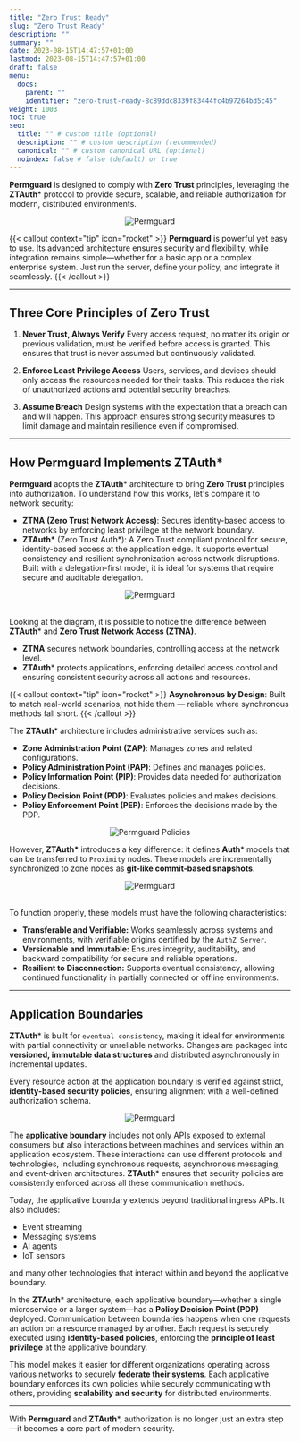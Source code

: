 ```yaml
---
title: "Zero Trust Ready"
slug: "Zero Trust Ready"
description: ""
summary: ""
date: 2023-08-15T14:47:57+01:00
lastmod: 2023-08-15T14:47:57+01:00
draft: false
menu:
  docs:
    parent: ""
    identifier: "zero-trust-ready-8c89ddc8339f83444fc4b97264bd5c45"
weight: 1003
toc: true
seo:
  title: "" # custom title (optional)
  description: "" # custom description (recommended)
  canonical: "" # custom canonical URL (optional)
  noindex: false # false (default) or true
---
```


**Permguard** is designed to comply with **Zero Trust** principles, leveraging the **ZTAuth*** protocol to provide secure, scalable, and reliable authorization for modern, distributed environments.

<div style="text-align: center">
  <img alt="Permguard" src="/images/diagrams/ztauth.webp"/>
</div>

{{< callout context="tip" icon="rocket" >}}
**Permguard** is powerful yet easy to use. Its advanced architecture ensures security and flexibility, while integration remains simple—whether for a basic app or a complex enterprise system. Just run the server, define your policy, and integrate it seamlessly.
{{< /callout >}}

---

## Three Core Principles of Zero Trust

1. **Never Trust, Always Verify**
   Every access request, no matter its origin or previous validation, must be verified before access is granted. This ensures that trust is never assumed but continuously validated.

2. **Enforce Least Privilege Access**
   Users, services, and devices should only access the resources needed for their tasks. This reduces the risk of unauthorized actions and potential security breaches.

3. **Assume Breach**
   Design systems with the expectation that a breach can and will happen. This approach ensures strong security measures to limit damage and maintain resilience even if compromised.

---

## How Permguard Implements ZTAuth\*

**Permguard** adopts the **ZTAuth*** architecture to bring **Zero Trust** principles into authorization. To understand how this works, let's compare it to network security:

- **ZTNA (Zero Trust Network Access)**: Secures identity-based access to networks by enforcing least privilege at the network boundary.
- **ZTAuth\*** (Zero Trust Auth*): A Zero Trust compliant protocol for secure, identity-based access at the application edge. It supports eventual consistency and resilient synchronization across network disruptions. Built with a delegation-first model, it is ideal for systems that require secure and auditable delegation.

<div style="text-align: center">
  <img alt="Permguard" src="/images/diagrams/d15.webp"/>
</div><br/>

Looking at the diagram, it is possible to notice the difference between **ZTAuth*** and **Zero Trust Network Access (ZTNA)**.

- **ZTNA** secures network boundaries, controlling access at the network level.
- **ZTAuth*** protects applications, enforcing detailed access control and ensuring consistent security across all actions and resources.

{{< callout context="tip" icon="rocket" >}}
**Asynchronous by Design**: Built to match real-world scenarios, not hide them — reliable where synchronous methods fall short.
{{< /callout >}}

The **ZTAuth*** architecture includes administrative services such as:

- **Zone Administration Point (ZAP)**: Manages zones and related configurations.
- **Policy Administration Point (PAP)**: Defines and manages policies.
- **Policy Information Point (PIP)**: Provides data needed for authorization decisions.
- **Policy Decision Point (PDP)**: Evaluates policies and makes decisions.
- **Policy Enforcement Point (PEP)**: Enforces the decisions made by the PDP.

<div style="text-align: center">
  <img alt="Permguard Policies" src="/images/diagrams/d5.webp"/>
</div>

However, **ZTAuth\*** introduces a key difference: it defines **Auth*** models that can be transferred to `Proximity` nodes.
These models are incrementally synchronized to zone nodes as **git-like commit-based snapshots**.

<div style="text-align: center">
  <img alt="Permguard" src="/images/diagrams/d16.webp"/>
</div><br/>

To function properly, these models must have the following characteristics:

- **Transferable and Verifiable:** Works seamlessly across systems and environments, with verifiable origins certified by the `AuthZ Server`.
- **Versionable and Immutable:** Ensures integrity, auditability, and backward compatibility for secure and reliable operations.
- **Resilient to Disconnection:** Supports eventual consistency, allowing continued functionality in partially connected or offline environments.

---

## Application Boundaries

**ZTAuth*** is built for `eventual consistency`, making it ideal for environments with partial connectivity or unreliable networks.
Changes are packaged into **versioned, immutable data structures** and distributed asynchronously in incremental updates.

Every resource action at the application boundary is verified against strict, **identity-based security policies**, ensuring alignment with a well-defined authorization schema.

<div style="text-align: center">
  <img alt="Permguard" src="/images/diagrams/d17.webp"/>
</div>

The **applicative boundary** includes not only APIs exposed to external consumers but also interactions between machines and services within an application ecosystem. These interactions can use different protocols and technologies, including synchronous requests, asynchronous messaging, and event-driven architectures. **ZTAuth*** ensures that security policies are consistently enforced across all these communication methods.

Today, the applicative boundary extends beyond traditional ingress APIs. It also includes:

- Event streaming
- Messaging systems
- AI agents
- IoT sensors

and many other technologies that interact within and beyond the applicative boundary.

In the **ZTAuth*** architecture, each applicative boundary—whether a single microservice or a larger system—has a **Policy Decision Point (PDP)** deployed. Communication between boundaries happens when one requests an action on a resource managed by another. Each request is securely executed using **identity-based policies**, enforcing the **principle of least privilege** at the applicative boundary.

This model makes it easier for different organizations operating across various networks to securely **federate their systems**. Each applicative boundary enforces its own policies while securely communicating with others, providing **scalability and security** for distributed environments.

---

With **Permguard** and **ZTAuth***, authorization is no longer just an extra step—it becomes a core part of modern security.
